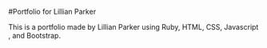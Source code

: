 #Portfolio for Lillian Parker

This is a portfolio made by Lillian Parker using Ruby, HTML, CSS, Javascript , and Bootstrap.
